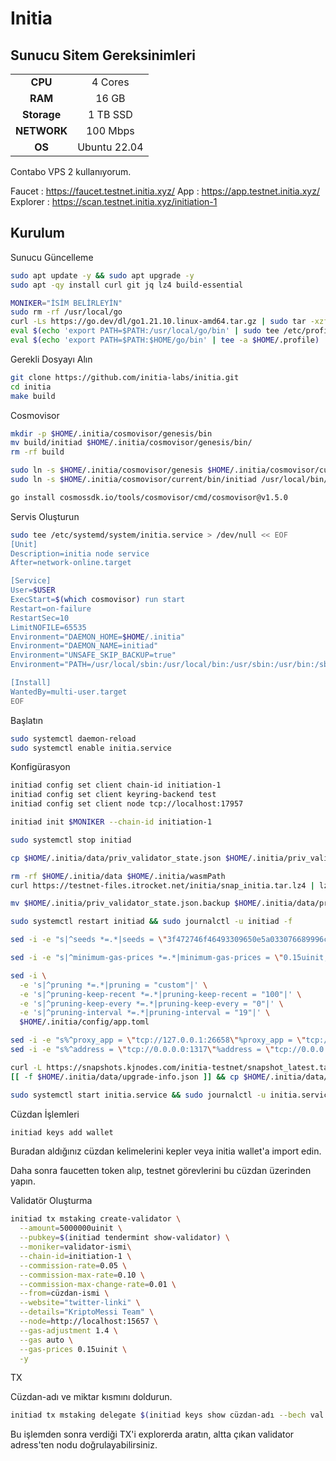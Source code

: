 # Initia
## Sunucu Sitem Gereksinimleri

|        |             |
| :---------: | :-----------------------:|
|   **CPU**   |        4 Cores           |
|   **RAM**   |        16 GB             |
| **Storage** |        1 TB SSD          |
| **NETWORK** |        100 Mbps          |
|   **OS**    |        Ubuntu 22.04      |

Contabo VPS 2 kullanıyorum.


Faucet : https://faucet.testnet.initia.xyz/
App : https://app.testnet.initia.xyz/
Explorer : https://scan.testnet.initia.xyz/initiation-1
## Kurulum

Sunucu Güncelleme

```bash
sudo apt update -y && sudo apt upgrade -y
sudo apt -qy install curl git jq lz4 build-essential
```

```bash
MONIKER="İSİM BELİRLEYİN"
sudo rm -rf /usr/local/go
curl -Ls https://go.dev/dl/go1.21.10.linux-amd64.tar.gz | sudo tar -xzf - -C /usr/local
eval $(echo 'export PATH=$PATH:/usr/local/go/bin' | sudo tee /etc/profile.d/golang.sh)
eval $(echo 'export PATH=$PATH:$HOME/go/bin' | tee -a $HOME/.profile)
```

Gerekli Dosyayı Alın

```bash
git clone https://github.com/initia-labs/initia.git
cd initia
make build
```

Cosmovisor

```bash
mkdir -p $HOME/.initia/cosmovisor/genesis/bin
mv build/initiad $HOME/.initia/cosmovisor/genesis/bin/
rm -rf build

sudo ln -s $HOME/.initia/cosmovisor/genesis $HOME/.initia/cosmovisor/current -f
sudo ln -s $HOME/.initia/cosmovisor/current/bin/initiad /usr/local/bin/initiad -f

go install cosmossdk.io/tools/cosmovisor/cmd/cosmovisor@v1.5.0
```

Servis Oluşturun

```bash
sudo tee /etc/systemd/system/initia.service > /dev/null << EOF
[Unit]
Description=initia node service
After=network-online.target

[Service]
User=$USER
ExecStart=$(which cosmovisor) run start
Restart=on-failure
RestartSec=10
LimitNOFILE=65535
Environment="DAEMON_HOME=$HOME/.initia"
Environment="DAEMON_NAME=initiad"
Environment="UNSAFE_SKIP_BACKUP=true"
Environment="PATH=/usr/local/sbin:/usr/local/bin:/usr/sbin:/usr/bin:/sbin:/bin:/usr/games:/usr/local/games:/snap/bin:$HOME/.initia/cosmovisor/current/bin"

[Install]
WantedBy=multi-user.target
EOF
```

Başlatın

```bash
sudo systemctl daemon-reload
sudo systemctl enable initia.service
```



Konfigürasyon

```bash
initiad config set client chain-id initiation-1
initiad config set client keyring-backend test
initiad config set client node tcp://localhost:17957

initiad init $MONIKER --chain-id initiation-1

sudo systemctl stop initiad

cp $HOME/.initia/data/priv_validator_state.json $HOME/.initia/priv_validator_state.json.backup

rm -rf $HOME/.initia/data $HOME/.initia/wasmPath
curl https://testnet-files.itrocket.net/initia/snap_initia.tar.lz4 | lz4 -dc - | tar -xf - -C $HOME/.initia

mv $HOME/.initia/priv_validator_state.json.backup $HOME/.initia/data/priv_validator_state.json

sudo systemctl restart initiad && sudo journalctl -u initiad -f

sed -i -e "s|^seeds *=.*|seeds = \"3f472746f46493309650e5a033076689996c8881@initia-testnet.rpc.kjnodes.com:17959\"|" $HOME/.initia/config/config.toml

sed -i -e "s|^minimum-gas-prices *=.*|minimum-gas-prices = \"0.15uinit,0.01uusdc\"|" $HOME/.initia/config/app.toml

sed -i \
  -e 's|^pruning *=.*|pruning = "custom"|' \
  -e 's|^pruning-keep-recent *=.*|pruning-keep-recent = "100"|' \
  -e 's|^pruning-keep-every *=.*|pruning-keep-every = "0"|' \
  -e 's|^pruning-interval *=.*|pruning-interval = "19"|' \
  $HOME/.initia/config/app.toml

sed -i -e "s%^proxy_app = \"tcp://127.0.0.1:26658\"%proxy_app = \"tcp://127.0.0.1:17958\"%; s%^laddr = \"tcp://127.0.0.1:26657\"%laddr = \"tcp://127.0.0.1:17957\"%; s%^pprof_laddr = \"localhost:6060\"%pprof_laddr = \"localhost:17960\"%; s%^laddr = \"tcp://0.0.0.0:26656\"%laddr = \"tcp://0.0.0.0:17956\"%; s%^prometheus_listen_addr = \":26660\"%prometheus_listen_addr = \":17966\"%" $HOME/.initia/config/config.toml
sed -i -e "s%^address = \"tcp://0.0.0.0:1317\"%address = \"tcp://0.0.0.0:17917\"%; s%^address = \":8080\"%address = \":17980\"%; s%^address = \"0.0.0.0:9090\"%address = \"0.0.0.0:17990\"%; s%^address = \"0.0.0.0:9091\"%address = \"0.0.0.0:17991\"%; s%:8545%:17945%; s%:8546%:17946%; s%:6065%:17965%" $HOME/.initia/config/app.toml

curl -L https://snapshots.kjnodes.com/initia-testnet/snapshot_latest.tar.lz4 | tar -Ilz4 -xf - -C $HOME/.initia
[[ -f $HOME/.initia/data/upgrade-info.json ]] && cp $HOME/.initia/data/upgrade-info.json $HOME/.initia/cosmovisor/genesis/upgrade-info.json

sudo systemctl start initia.service && sudo journalctl -u initia.service -f --no-hostname -o cat
```

Cüzdan İşlemleri

```bash
initiad keys add wallet
```

Buradan aldığınız cüzdan kelimelerini kepler veya initia wallet'a import edin.

Daha sonra faucetten token alıp, testnet görevlerini bu cüzdan üzerinden yapın. 



Validatör Oluşturma

```bash
initiad tx mstaking create-validator \
  --amount=5000000uinit \
  --pubkey=$(initiad tendermint show-validator) \
  --moniker=validator-ismi\
  --chain-id=initiation-1 \
  --commission-rate=0.05 \
  --commission-max-rate=0.10 \
  --commission-max-change-rate=0.01 \
  --from=cüzdan-ismi \
  --website="twitter-linki" \
  --details="KriptoMessi Team" \
  --node=http://localhost:15657 \
  --gas-adjustment 1.4 \
  --gas auto \
  --gas-prices 0.15uinit \
  -y
```

TX

Cüzdan-adı ve miktar kısmını doldurun.

```bash
initiad tx mstaking delegate $(initiad keys show cüzdan-adı --bech val -a)  miktar000000uinit --from abgw --gas-adjustment 1.4 --gas auto --gas-prices 0.15uinit --node=http://localhost:15657 -y

```

Bu işlemden sonra verdiği TX'i explorerda aratın, altta çıkan validator adress'ten nodu doğrulayabilirsiniz.
